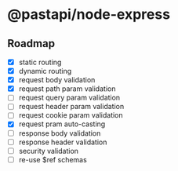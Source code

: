 # @pastapi/node-express
## Roadmap
- [x] static routing
- [x] dynamic routing
- [x] request body validation
- [x] request path param validation
- [ ] request query param validation
- [ ] request header param validation
- [ ] request cookie param validation
- [x] request pram auto-casting
- [ ] response body validation
- [ ] response header validation
- [ ] security validation
- [ ] re-use $ref schemas